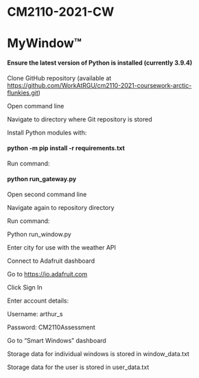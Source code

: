 # CM2110-2021-CW
# MyWindow™
<h4>Ensure the latest version of Python is installed (currently 3.9.4)</h4>

Clone GitHub repository (available at https://github.com/WorkAtRGU/cm2110-2021-coursework-arctic-flunkies.git)

Open command line 

Navigate to directory where Git repository is stored 

Install Python modules with: 

<h4>python -m pip install -r requirements.txt</h4>

Run command: 

<h4>python run_gateway.py</h4> 

Open second command line 

Navigate again to repository directory 

Run command: 

Python run_window.py 

Enter city for use with the weather API 

Connect to Adafruit dashboard 

Go to https://io.adafruit.com 

Click Sign In 

Enter account details: 

Username: arthur_s 

Password: CM2110Assessment 

Go to “Smart Windows” dashboard 

Storage data for individual windows is stored in window_data.txt 

Storage data for the user is stored in user_data.txt 
